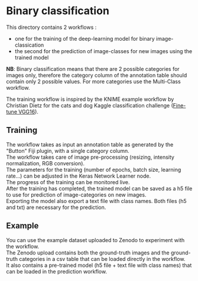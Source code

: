 # Binary classification
This directory contains 2 workflows :
- one for the training of the deep-learning model for binary image-classication  
- the second for the prediction of image-classes for new images using the trained model

__NB__: Binary classification means that there are 2 possible categories for images only, therefore the category column of the annotation table
should contain only 2 possible values. For more categories use the Multi-Class workflow.

The training workflow is inspired by the KNIME example workflow by Christian Dietz for the cats and dog Kaggle classification challenge ([Fine-tune VGG16](https://kni.me/w/EUWPBdnVuIxuFMGf)).

## Training
The workflow takes as input an annotation table as generated by the "Button" Fiji plugin, with a single category column.  
The workflow takes care of image pre-processing (resizing, intensity normalization, RGB conversion).  
The parameters for the training (number of epochs, batch size, learning rate...) can be adjusted in the Keras Network Learner node.  
The progress of the training can be monitored live.  
After the training has completed, the trained model can be saved as a h5 file to use for prediction of image-categories on new images.  
Exporting the model also export a text file with class names. Both files (h5 and txt) are necessary for the prediction.  

## Example
You can use the example dataset uploaded to Zenodo to experiment with the workflow.  
The Zenodo upload contains both the ground-truth images and the ground-truth categories in a csv table that can be loaded directly in the workflow.  
It also contains a pre-trained model (h5 file + text file with class names) that can be loaded in the prediction workflow.  
